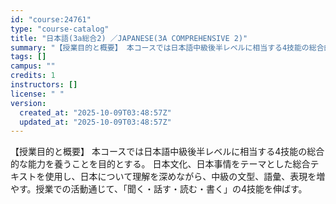 ```yaml
---
id: "course:24761"
type: "course-catalog"
title: "日本語(3a総合2) ／JAPANESE(3A COMPREHENSIVE 2)"
summary: "【授業目的と概要】 本コースでは日本語中級後半レベルに相当する4技能の総合的な能力を養うことを目的とする。 日本文化、日本事情をテーマとした総合テキストを使用し、日本について理解を深めながら、中級の文型、語彙、表現を増やす。授業での活動通じ…"
tags: []
campus: ""
credits: 1
instructors: []
license: " "
version:
  created_at: "2025-10-09T03:48:57Z"
  updated_at: "2025-10-09T03:48:57Z"
---
```


【授業目的と概要】 本コースでは日本語中級後半レベルに相当する4技能の総合的な能力を養うことを目的とする。 日本文化、日本事情をテーマとした総合テキストを使用し、日本について理解を深めながら、中級の文型、語彙、表現を増やす。授業での活動通じて、「聞く・話す・読む・書く」の4技能を伸ばす。
